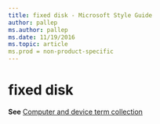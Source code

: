 ```yaml
---
title: fixed disk - Microsoft Style Guide
author: pallep
ms.author: pallep
ms.date: 11/19/2016
ms.topic: article
ms.prod = non-product-specific
---
```


# fixed disk

**See** [Computer and device term collection](/style-guide/a-z-word-list-term-collections/term-collections/computer-device-terms)
